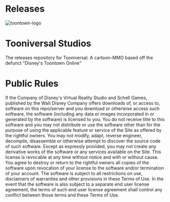 # Releases
![toontown-logo](https://user-images.githubusercontent.com/25042634/50577497-773bc600-0df7-11e9-965b-31e271ad9a33.jpg)

# Tooniversal Studios

The releases repository for Tooniversal.
A cartoon-MMO based off the defunct "Disney's Toontown Online"

# Public Rules

If the Company of Disney's Virtual Reality Studio and Schell Games, published by the Walt Disney Company offers downloads of, or access to, software on this repo/server and you download or otherwise access such software, the software (including any data or images incorporated in or generated by the software) is licensed to you. You do not receive title to this software and you may not distribute or use the software other than for the purpose of using the applicable feature or service of the Site as offered by the rightful owners. You may not modify, adapt, reverse engineer, decompile, disassemble or otherwise attempt to discover the source code of such software. Except as expressly provided, you may not create any derivative works of the software or any services available on the Site. This license is revocable at any time without notice and with or without cause. You agree to destroy or return to the rightful owners all copies of the software upon revocation of your license to the software and/or termination of your account. The software is subject to all restrictions on use, disclaimers of warranties and other provisions in these Terms of Use. In the event that the software is also subject to a separate end user license agreement, the terms of such end user license agreement shall control any conflict between those terms and these Terms of Use.
